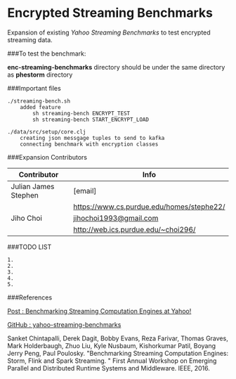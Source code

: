 # Encrypted Streaming Benchmarks
<!--
# enc-streaming-benchmarks
-->

<!--
Atom
	1. cmd + shift + p
	2. Markdown Preview
-->

Expansion of existing *Yahoo Streaming Benchmarks* to test encrypted streaming data.



###To test the benchmark:

**enc-streaming-benchmarks** directory should be under the same directory as **phestorm** directory


###Important files

	./streaming-bench.sh
		added feature
			sh streaming-bench ENCRYPT_TEST
			sh streaming-bench START_ENCRYPT_LOAD		

	./data/src/setup/core.clj
		creating json messgage tuples to send to kafka
		connecting benchmark with encryption classes



###Expansion Contributors

Contributor          | Info
-------------------- | -------------
Julian James Stephen | [email]
										 | https://www.cs.purdue.edu/homes/stephe22/
Jiho Choi            | jihochoi1993@gmail.com
					 					 | http://web.ics.purdue.edu/~choi296/

<!--
	Julian James Stephen
		Email	:
		Web 	: 	https://www.cs.purdue.edu/homes/stephe22/

	Jiho Choi
		Email	:	jihochoi1993@gmail.com
		Web		:	http://web.ics.purdue.edu/~choi296/
-->



###TODO LIST

	1.
	2.
	3.
	4.
	5.





###References

[Post : Benchmarking Streaming Computation Engines at Yahoo!](https://yahooeng.tumblr.com/post/135321837876/benchmarking-streaming-computation-engines-at)

[GitHub : yahoo-streaming-benchmarks](https://github.com/yahoo/streaming-benchmarks)

Sanket Chintapalli, Derek Dagit, Bobby Evans, Reza Farivar, Thomas Graves, Mark Holderbaugh, Zhuo Liu, Kyle Nusbaum, Kishorkumar Patil, Boyang Jerry Peng, Paul Poulosky. "Benchmarking Streaming Computation Engines: Storm, Flink and Spark Streaming. " First Annual Workshop on Emerging Parallel and Distributed Runtime Systems and Middleware. IEEE, 2016.

